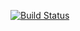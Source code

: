[![Build Status](https://www.travis-ci.com/ualbany-csi402-f19/hw04-Fowley-P.svg?token=CLp2A8y4kGgncpxk5LXL&branch=master)](https://www.travis-ci.com/ualbany-csi402-f19/hw04-Fowley-P)

